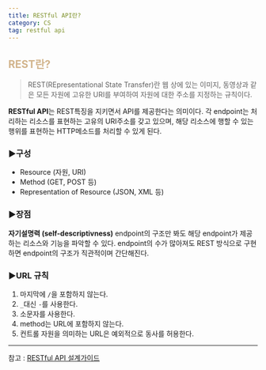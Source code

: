 ```yaml
---
title: RESTful API란?
category: CS
tag: restful api
---
```

## <span style='color:tan'>REST란?</span>

>REST(REpresentational State Transfer)란 웹 상에 있는 이미지, 동영상과 같은 모든 자원에 고유한 URI를 부여하여 자원에 대한 주소를 지정하는 규칙이다. 

**RESTful API**는 REST특징을 지키면서 API를 제공한다는 의미이다. 각 endpoint는 처리하는 리소스를 표현하는 고유의 URI주소를 갖고 있으며, 해당 리소스에 행할 수 있는 행위를 표현하는 HTTP메소드를 처리할 수 있게 된다.

### ▶️구성
- Resource (자원, URI)
- Method (GET, POST 등)
- Representation of Resource (JSON, XML 등)

### ▶️장점
**자기설명력 (self-descriptivness)**
endpoint의 구조만 봐도 해당 endpoint가 제공하는 리소스와 기능을 파악할 수 있다. endpoint의 수가 많아져도 REST 방식으로 구현하면 endpoint의 구조가 직관적이며 간단해진다. 
### ▶️URL 규칙
1. 마지막에 `/`을 포함하지 않는다.
2. `_`대신 `-`를 사용한다.
3. 소문자를 사용한다.
4. method는 URL에 포함하지 않는다.
5. 컨트롤 자원을 의미하는 URL은 예외적으로 동사를 허용한다.

---

참고 : [RESTful API 설계가이드](https://library.gabia.com/contents/8339/)